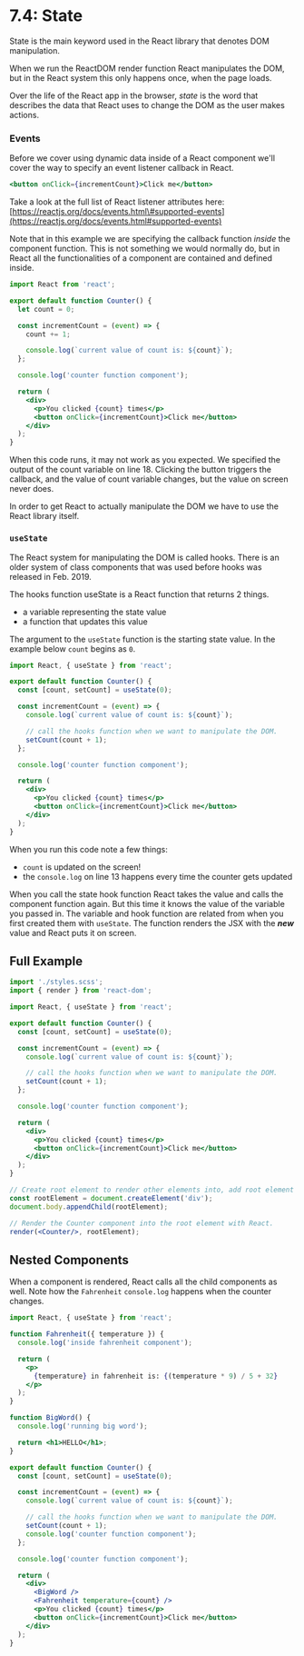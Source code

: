 # 7.4: State

State is the main keyword used in the React library that denotes DOM manipulation.

When we run the ReactDOM render function React manipulates the DOM, but in the React system this only happens once, when the page loads.

Over the life of the React app in the browser, _state_ is the word that describes the data that React uses to change the DOM as the user makes actions.

### Events

Before we cover using dynamic data inside of a React component we'll cover the way to specify an event listener callback in React.

```jsx
<button onClick={incrementCount}>Click me</button>
```

Take a look at the full list of React listener attributes here: [https://reactjs.org/docs/events.html\#supported-events](https://reactjs.org/docs/events.html#supported-events)

Note that in this example we are specifying the callback function _inside_ the component function. This is not something we would normally do, but in React all the functionalities of a component are contained and defined inside.

```jsx
import React from 'react';

export default function Counter() {
  let count = 0;

  const incrementCount = (event) => {
    count += 1;

    console.log(`current value of count is: ${count}`);
  };

  console.log('counter function component');

  return (
    <div>
      <p>You clicked {count} times</p>
      <button onClick={incrementCount}>Click me</button>
    </div>
  );
}
```

When this code runs, it may not work as you expected. We specified the output of the count variable on line 18. Clicking the button triggers the callback, and the value of count variable changes, but the value on screen never does.

In order to get React to actually manipulate the DOM we have to use the React library itself.

### `useState`

The React system for manipulating the DOM is called hooks. There is an older system of class components that was used before hooks was released in Feb. 2019.

The hooks function useState is a React function that returns 2 things.

* a variable representing the state value
* a function that updates this value

The argument to the `useState` function is the starting state value. In the example below `count` begins as `0`.

```jsx
import React, { useState } from 'react';

export default function Counter() {
  const [count, setCount] = useState(0);

  const incrementCount = (event) => {
    console.log(`current value of count is: ${count}`);

    // call the hooks function when we want to manipulate the DOM.
    setCount(count + 1);
  };

  console.log('counter function component');

  return (
    <div>
      <p>You clicked {count} times</p>
      <button onClick={incrementCount}>Click me</button>
    </div>
  );
}
```

When you run this code note a few things:

* `count` is updated on the screen!
* the `console.log` on line 13 happens every time the counter gets updated

When you call the state hook function React takes the value and calls the component function again. But this time it knows the value of the variable you passed in. The variable and hook function are related from when you first created them with `useState`. The function renders the JSX with the _**new**_ value and React puts it on screen.



## Full Example

```jsx
import './styles.scss';
import { render } from 'react-dom';

import React, { useState } from 'react';

export default function Counter() {
  const [count, setCount] = useState(0);

  const incrementCount = (event) => {
    console.log(`current value of count is: ${count}`);

    // call the hooks function when we want to manipulate the DOM.
    setCount(count + 1);
  };

  console.log('counter function component');

  return (
    <div>
      <p>You clicked {count} times</p>
      <button onClick={incrementCount}>Click me</button>
    </div>
  );
}

// Create root element to render other elements into, add root element to DOM.
const rootElement = document.createElement('div');
document.body.appendChild(rootElement);

// Render the Counter component into the root element with React.
render(<Counter/>, rootElement);
```

## Nested Components

When a component is rendered, React calls all the child components as well. Note how the `Fahrenheit` `console.log` happens when the counter changes. 

```jsx
import React, { useState } from 'react';

function Fahrenheit({ temperature }) {
  console.log('inside fahrenheit component');

  return (
    <p>
      {temperature} in fahrenheit is: {(temperature * 9) / 5 + 32}
    </p>
  );
}

function BigWord() {
  console.log('running big word');

  return <h1>HELLO</h1>;
}

export default function Counter() {
  const [count, setCount] = useState(0);

  const incrementCount = (event) => {
    console.log(`current value of count is: ${count}`);

    // call the hooks function when we want to manipulate the DOM.
    setCount(count + 1);
    console.log('counter function component');
  };

  console.log('counter function component');

  return (
    <div>
      <BigWord />
      <Fahrenheit temperature={count} />
      <p>You clicked {count} times</p>
      <button onClick={incrementCount}>Click me</button>
    </div>
  );
}
```

